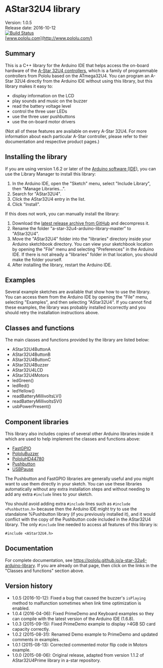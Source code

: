 # AStar32U4 library

Version: 1.0.5<br/>
Release date: 2016-10-12<br/>
[![Build Status](https://travis-ci.org/pololu/a-star-32u4-arduino-library.svg?branch=master)](https://travis-ci.org/pololu/a-star-32u4-arduino-library)<br/>
[www.pololu.com](http://www.pololu.com/)

## Summary

This is a C++ library for the Arduino IDE that helps access the on-board hardware of the [A-Star 32U4 controllers](http://www.pololu.com/category/149), which is a family of programmable controllers from Pololu based on the ATmega32U4. You can program an A-Star 32U4 directly from the Arduino IDE without using this library, but this library makes it easy to:

* display information on the LCD
* play sounds and music on the buzzer
* read the battery voltage level
* control the three user LEDs
* use the three user pushbuttons
* use the on-board motor drivers

(Not all of these features are available on every A-Star 32U4. For more information about each particular A-Star controller, please refer to their documentation and respective product pages.)

## Installing the library

If you are using version 1.6.2 or later of the [Arduino software (IDE)](http://www.arduino.cc/en/Main/Software), you can use the Library Manager to install this library:

1. In the Arduino IDE, open the "Sketch" menu, select "Include Library", then "Manage Libraries...".
2. Search for "AStar32U4".
3. Click the AStar32U4 entry in the list.
4. Click "Install".

If this does not work, you can manually install the library:

1. Download the [latest release archive from GitHub](https://github.com/pololu/a-star-32u4-arduino-library) and decompress it.
2. Rename the folder "a-star-32u4-arduino-library-master" to "AStar32U4".
3. Move the "AStar32U4" folder into the "libraries" directory inside your Arduino sketchbook directory.  You can view your sketchbook location by opening the "File" menu and selecting "Preferences" in the Arduino IDE.  If there is not already a "libraries" folder in that location, you should make the folder yourself.
4. After installing the library, restart the Arduino IDE.

## Examples

Several example sketches are available that show how to use the library.  You can access them from the Arduino IDE by opening the "File" menu, selecting "Examples", and then selecting "AStar32U4".  If you cannot find these examples, the library was probably installed incorrectly and you should retry the installation instructions above.

## Classes and functions

The main classes and functions provided by the library are listed below:

* AStar32U4ButtonA
* AStar32U4ButtonB
* AStar32U4ButtonC
* AStar32U4Buzzer
* AStar32U4LCD
* AStar32U4Motors
* ledGreen()
* ledRed()
* ledYellow()
* readBatteryMillivoltsLV()
* readBatteryMillivoltsSV()
* usbPowerPresent()

## Component libraries

This library also includes copies of several other Arduino libraries inside it which are used to help implement the classes and functions above:

* [FastGPIO](https://github.com/pololu/fastgpio-arduino)
* [PololuBuzzer](https://github.com/pololu/pololu-buzzer-arduino)
* [PololuHD44780](https://github.com/pololu/pololu-hd44780-arduino)
* [Pushbutton](https://github.com/pololu/pushbutton-arduino)
* [USBPause](https://github.com/pololu/usb-pause-arduino)

The Pushbutton and FastGPIO libraries are generally useful and you might want to use them directly in your sketch.  You can use these libraries automatically without any extra installation steps and without needing to add any extra `#include` lines to your sketch.

You should avoid adding extra `#include` lines such as `#include <Pushbutton.h>` because then the Arduino IDE might try to use the standalone %Pushbutton library (if you previously installed it), and it would conflict with the copy of the Pushbutton code included in the AStar32U4 library.  The only `#include` line needed to access all features of this library is:

~~~{.cpp}
#include <AStar32U4.h>
~~~

## Documentation

For complete documentation, see
https://pololu.github.io/a-star-32u4-arduino-library.  If you are already on that page, then click on the links in the "Classes and functions" section above.

## Version history

* 1.0.5 (2016-10-12): Fixed a bug that caused the buzzer's `isPlaying` method to malfunction sometimes when link time optimization is enabled.
* 1.0.4 (2016-04-06): Fixed PrimeDemo and Keyboard examples so they can compile with the latest version of the Arduino IDE (1.6.8).
* 1.0.3 (2015-09-15): Fixed PrimeDemo example to display >4GB SD card capacity correctly.
* 1.0.2 (2015-08-31): Renamed Demo example to PrimeDemo and updated comments in examples.
* 1.0.1 (2015-08-13): Corrected commented motor flip code in Motors example.
* 1.0.0 (2015-08-06): Original release, adapted from version 1.1.2 of AStar32U4Prime library in a-star repository.
